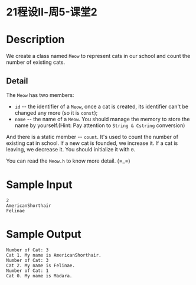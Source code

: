 # 21程设Ⅱ-周5-课堂2

# Description
We create a class named ``Meow`` to represent cats in our school and count the number of existing cats.

## Detail
The ``Meow`` has two members:
* ``id`` -- the identifier of a `Meow`, once a cat is created, its identifier can't be changed any more (so it is `const`);
* ``name`` -- the name of a `Meow`. You should manage the memory to store the name by yourself.(Hint: Pay attention to ``String & Cstring`` conversion)

And there is a static member -- `count`. It's used to count the number of existing cat in school. If a new cat is founded, we increase it. If a cat is leaving, we decrease it. You should initialize it with `0`. 

You can read the `Meow.h` to know more detail. (=\_=)

# Sample Input
```
2
AmericanShorthair
Felinae
```

# Sample Output
```
Number of Cat: 3
Cat 1. My name is AmericanShorthair.
Number of Cat: 3
Cat 2. My name is Felinae.
Number of Cat: 1
Cat 0. My name is Madara.
```
